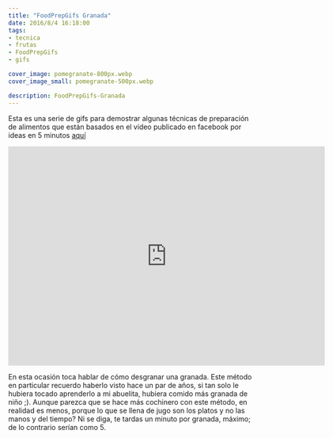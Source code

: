 ```yaml
---
title: "FoodPrepGifs Granada"
date: 2016/8/4 16:18:00
tags: 
- tecnica
- frutas
- FoodPrepGifs
- gifs

cover_image: pomegranate-800px.webp
cover_image_small: pomegranate-500px.webp

description: FoodPrepGifs-Granada
---
```


Esta es una serie de gifs para demostrar algunas técnicas de preparación de alimentos que están basados en el vídeo publicado en facebook por ideas en 5 minutos <a href="https://www.facebook.com/watch/?v=1735461323335472">aquí</a>

<iframe src='https://gfycat.com/ifr/ExaltedSpitefulAkitainu' frameborder='0' scrolling='no' allowfullscreen width='640' height='443'></iframe>

En esta ocasión toca hablar de cómo desgranar una granada. Este método en particular recuerdo haberlo visto hace un par de años, si tan solo le hubiera tocado aprenderlo a mi abuelita, hubiera comido más granada de niño ;). Aunque parezca que se hace más cochinero con este método, en realidad es menos, porque lo que se llena de jugo son los platos y no las manos y del tiempo? Ni se diga, te tardas un minuto por granada, máximo; de lo contrario serían como 5.
